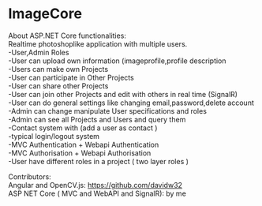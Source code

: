 # ImageCore

About ASP.NET Core functionalities:  
Realtime photoshoplike application with multiple users.  
-User,Admin Roles  
-User can upload own information (imageprofile,profile description  
-Users can make own Projects  
-User can participate in Other Projects  
-User can share other Projects  
-User can join other Projects and edit with others in real time (SignalR)  
-User can do general settings like changing email,password,delete account  
-Admin can change manipulate User specifications and roles  
-Admin can see all Projects and Users and query them  
-Contact system with (add a user as contact )  
-typical login/logout system  
-MVC Authentication + Webapi Authentication  
-MVC Authorisation + Webapi Authorisation  
-User have different roles in a project ( two layer roles )  
  
Contributors:  
Angular and OpenCV.js: https://github.com/davidw32  
ASP NET Core ( MVC and WebAPI and SignalR): by me  
